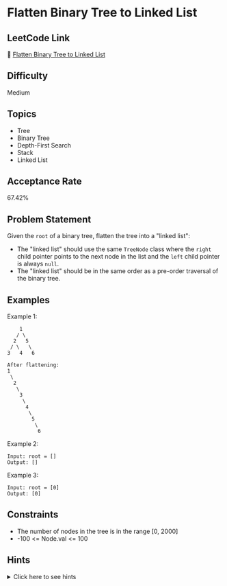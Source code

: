 # Flatten Binary Tree to Linked List

## LeetCode Link
🔗 [Flatten Binary Tree to Linked List](https://leetcode.com/problems/flatten-binary-tree-to-linked-list)

## Difficulty
Medium

## Topics
- Tree
- Binary Tree
- Depth-First Search
- Stack
- Linked List

## Acceptance Rate
67.42%

## Problem Statement
Given the `root` of a binary tree, flatten the tree into a "linked list":

- The "linked list" should use the same `TreeNode` class where the `right` child pointer points to the next node in the list and the `left` child pointer is always `null`.
- The "linked list" should be in the same order as a pre-order traversal of the binary tree.

## Examples
Example 1:
```
    1
   / \
  2   5
 / \   \
3   4   6

After flattening:
1
 \
  2
   \
    3
     \
      4
       \
        5
         \
          6
```

Example 2:
```
Input: root = []
Output: []
```

Example 3:
```
Input: root = [0]
Output: [0]
```

## Constraints
- The number of nodes in the tree is in the range [0, 2000]
- -100 <= Node.val <= 100

## Hints
<details>
<summary>Click here to see hints</summary>

1. Think about how you can maintain the order of nodes during flattening
2. Consider using pre-order traversal to get the correct order
3. You can solve this recursively or iteratively
4. For recursive solution, think about how to handle the right subtree
5. For iterative solution, consider using a stack to store nodes

</details>
